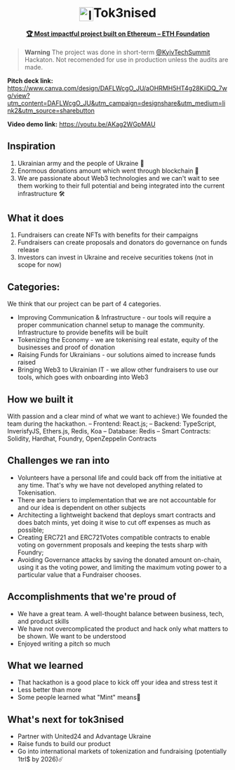 <h1 align="center"><img align="center" src="https://github.com/tok3nised/.github/blob/main/images/logo.png?raw=true" height="32" alt="logo">Tok3nised</h1>
<h4 align="center"><a href="https://twitter.com/KyivTechSummit/status/1569414941668515842">🏆 Most impactful project built on Ethereum – ETH Foundation</a> </h2>

> **Warning**
The project was done in short-term [@KyivTechSummit](https://twitter.com/kyivtechsummit) Hackaton.
Not recomended for use in production unless the audits are made.

**Pitch deck link:** https://www.canva.com/design/DAFLWcgO_JU/aOHRMH5HT4g28KiiDQ_7wg/view?utm_content=DAFLWcgO_JU&utm_campaign=designshare&utm_medium=link2&utm_source=sharebutton

**Video demo link:** https://youtu.be/AKag2WGpMAU

## Inspiration
1. Ukrainian army and the people of Ukraine 💙
2. Enormous donations amount which went through blockchain 🐳
3. We are passionate about Web3 technologies and we can't wait to see them working to their full potential and being integrated into the current infrastructure 🛠
## What it does
1. Fundraisers can create NFTs with benefits for their campaigns
2. Fundraisers can create proposals and donators do governance on funds release
3. Investors can invest in Ukraine and receive securities tokens (not in scope for now)
## Categories:
We think that our project can be part of 4 categories.

- Improving Communication & Infrastructure - our tools will require a proper communication channel setup to manage the community. Infrastructure to provide benefits will be built
- Tokenizing the Economy - we are tokenising real estate, equity of the businesses and proof of donation
- Raising Funds for Ukrainians - our solutions aimed to increase funds raised
- Bringing Web3 to Ukrainian IT - we allow other fundraisers to use our tools, which goes with onboarding into Web3
## How we built it
With passion and a clear mind of what we want to achieve:) We founded the team during the hackathon. – Frontend: React.js; – Backend: TypeScript, InverisfyJS, Ethers.js, Redis, Koa – Database: Redis – Smart Contracts: Solidity, Hardhat, Foundry, OpenZeppelin Contracts

## Challenges we ran into
- Volunteers have a personal life and could back off from the initiative at any time. That's why we have not developed anything related to Tokenisation.
- There are barriers to implementation that we are not accountable for and our idea is dependent on other subjects
- Architecting a lightweight backend that deploys smart contracts and does batch mints, yet doing it wise to cut off expenses as much as possible;
- Сreating ERC721 and ERC721Votes compatible contracts to enable voting on government proposals and keeping the tests sharp with Foundry;
- Avoiding Governance attacks by saving the donated amount on-chain, using it as the voting power, and limiting the maximum voting power to a particular value that a Fundraiser chooses.
## Accomplishments that we're proud of
- We have a great team. A well-thought balance between business, tech, and product skills
- We have not overcomplicated the product and hack only what matters to be shown. We want to be understood
- Enjoyed writing a pitch so much
## What we learned
- That hackathon is a good place to kick off your idea and stress test it
- Less better than more
- Some people learned what "Mint" means🤪
## What's next for tok3nised
- Partner with United24 and Advantage Ukraine
- Raise funds to build our product
- Go into international markets of tokenization and fundraising (potentially 1trl$ by 2026)☄️
